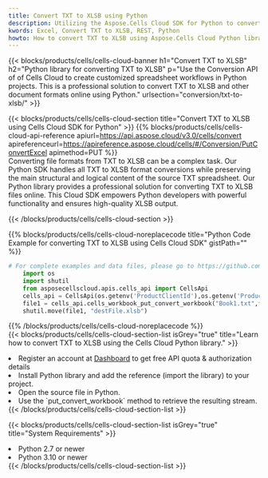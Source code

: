```yaml
---
title: Convert TXT to XLSB using Python 
description: Utilizing the Aspose.Cells Cloud SDK for Python to convert a TXT format file to a XLSB format file. 
kwords: Excel, Convert TXT to XLSB, REST, Python
howto: How to convert TXT to XLSB using Aspose.Cells Cloud Python library.
---
```



{{< blocks/products/cells/cells-cloud-banner h1="Convert TXT to XLSB" h2="Python library for converting TXT to XLSB" p="Use the Conversion API of of Cells Cloud to create customized spreadsheet workflows in Python projects. This is a professional solution to convert TXT to XLSB and other document formats online using Python." urlsection="conversion/txt-to-xlsb/" >}}

{{< blocks/products/cells/cells-cloud-section  title="Convert TXT to XLSB using Cells Cloud SDK for Python" >}}
{{% blocks/products/cells/cells-cloud-api-reference  apiurl=https://api.aspose.cloud/v3.0/cells/convert  apireferenceurl=https://apireference.aspose.cloud/cells/#/Conversion/PutConvertExcel  apimethod=PUT %}}
<br/>
Converting file formats from TXT to XLSB can be a complex task. Our Python SDK handles all TXT to XLSB format conversions while preserving the main structural and logical content of the source TXT spreadsheet. Our Python library provides a professional solution for converting TXT to XLSB files online. This Cloud SDK empowers Python developers with powerful functionality and ensures high-quality XLSB output.

{{< /blocks/products/cells/cells-cloud-section >}}

{{% blocks/products/cells/cells-cloud-noreplacecode title="Python Code Example for converting TXT to XLSB using Cells Cloud SDK" gistPath="" %}}
 
```python
# For complete examples and data files, please go to https://github.com/aspose-cells-cloud/aspose-cells-cloud-python/
    import os
    import shutil
    from asposecellscloud.apis.cells_api import CellsApi
    cells_api = CellsApi(os.getenv('ProductClientId'),os.getenv('ProductClientSecret'))
    file1 = cells_api.cells_workbook_put_convert_workbook("Book1.txt",format="xlsb")
    shutil.move(file1, "destFile.xlsb")     
```
 
{{% /blocks/products/cells/cells-cloud-noreplacecode  %}}
<br/>
{{< blocks/products/cells/cells-cloud-section-list isGrey="true"  title="Learn how to convert TXT to XLSB using the Cells Cloud Python library." >}}
<li>Register an account at <a href="https://dashboard.aspose.cloud/">Dashboard</a> to get free API quota & authorization details</li>
<li>Install Python library and add the reference (import the library) to your project.</li>
<li>Open the source file in Python.</li>
<li>Use the `put_convert_workbook` method to retrieve the resulting stream.</li>
{{< /blocks/products/cells/cells-cloud-section-list >}}

{{< blocks/products/cells/cells-cloud-section-list isGrey="true"  title="System Requirements" >}}
<li>Python 2.7 or newer</li>
<li>Python 3.10 or newer</li>
{{< /blocks/products/cells/cells-cloud-section-list >}}
